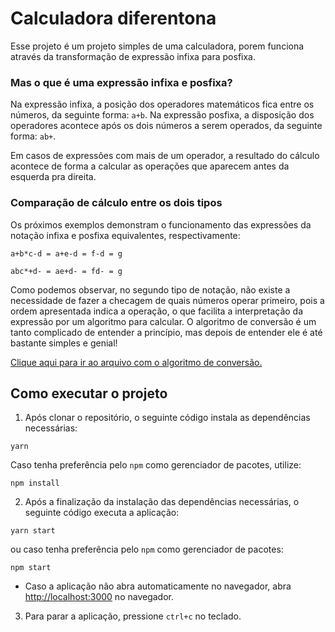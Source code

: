 # Calculadora diferentona

Esse projeto é um projeto simples de uma calculadora, porem funciona através da transformação de expressão infixa para posfixa.

### Mas o que é uma expressão infixa e posfixa?
Na expressão infixa, a posição dos operadores matemáticos fica entre os números, da seguinte forma: `a+b`.
Na expressão posfixa, a disposição dos operadores acontece após os dois números a serem operados, da seguinte forma: `ab+`.

Em casos de expressões com mais de um operador, a resultado do cálculo acontece de forma a calcular as operações que aparecem antes da esquerda pra direita.

### Comparação de cálculo entre os dois tipos
Os próximos exemplos demonstram o funcionamento das expressões da notação infixa e posfixa equivalentes, respectivamente:

`a+b*c-d = a+e-d = f-d = g`

`abc*+d- = ae+d- = fd- = g `

Como podemos observar, no segundo tipo de notação, não existe a necessidade de fazer a checagem de quais números operar primeiro, pois a ordem apresentada indica a operação, o que facilita a interpretação da expressão por um algoritmo para calcular. O algoritmo de conversão é um tanto complicado de entender a princípio, mas depois de entender ele é até bastante simples e genial!

[Clique aqui para ir ao arquivo com o algoritmo de conversão.](src/utils/infixToPostfixFormat.ts)

## Como executar o projeto

1. Após clonar o repositório, o seguinte código instala as dependências necessárias:

```shell
yarn
```
Caso tenha preferência pelo `npm` como gerenciador de pacotes, utilize:

```shell
npm install
```

2. Após a finalização da instalação das dependências necessárias, o seguinte código executa a aplicação:

```shell
yarn start
```
ou caso tenha preferência pelo `npm` como gerenciador de pacotes:

```shell
npm start
```
* Caso a aplicação não abra automaticamente no navegador, abra [http://localhost:3000](http://localhost:3000) no navegador.

3. Para parar a aplicação, pressione `ctrl+c` no teclado.
